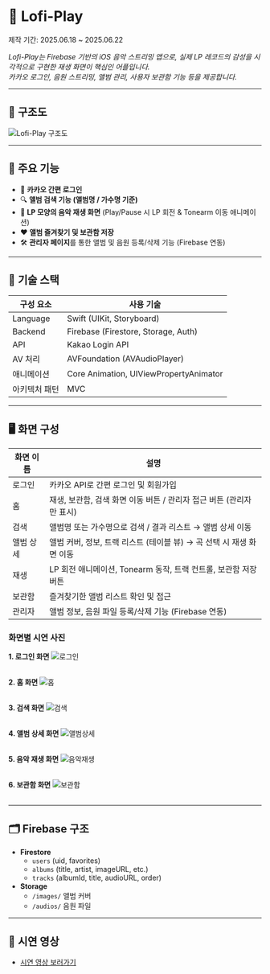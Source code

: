 # 🎵 Lofi-Play

제작 기간: 2025.06.18 ~ 2025.06.22

*Lofi-Play는 Firebase 기반의 iOS 음악 스트리밍 앱으로, 실제 LP 레코드의 감성을 시각적으로 구현한 재생 화면이 핵심인 어플입니다.  
카카오 로그인, 음원 스트리밍, 앨범 관리, 사용자 보관함 기능 등을 제공합니다.*

---

## 🔨 구조도
![Lofi-Play 구조도](https://github.com/user-attachments/assets/c3f78a23-35de-4bcc-940d-d7ca357db6b5)


---

## 📱 주요 기능

- 🔐 **카카오 간편 로그인**  
- 🔍 **앨범 검색 기능 (앨범명 / 가수명 기준)**  
- 🎵 **LP 모양의 음악 재생 화면** (Play/Pause 시 LP 회전 & Tonearm 이동 애니메이션)  
- ❤️ **앨범 즐겨찾기 및 보관함 저장**  
- 🛠️ **관리자 페이지**를 통한 앨범 및 음원 등록/삭제 기능 (Firebase 연동)  

---

## 🧱 기술 스택

| 구성 요소       | 사용 기술                         |
|----------------|-----------------------------------|
| Language        | Swift (UIKit, Storyboard)        |
| Backend         | Firebase (Firestore, Storage, Auth) |
| API             | Kakao Login API                  |
| AV 처리         | AVFoundation (AVAudioPlayer)     |
| 애니메이션      | Core Animation, UIViewPropertyAnimator |
| 아키텍처 패턴   | MVC                               |

---

## 🖥️ 화면 구성

| 화면 이름       | 설명                                                         |
|----------------|------------------------------------------------------------|
| 로그인         | 카카오 API로 간편 로그인 및 회원가입                          |
| 홈             | 재생, 보관함, 검색 화면 이동 버튼 / 관리자 접근 버튼 (관리자만 표시) |
| 검색           | 앨범명 또는 가수명으로 검색 / 결과 리스트 → 앨범 상세 이동     |
| 앨범 상세      | 앨범 커버, 정보, 트랙 리스트 (테이블 뷰) → 곡 선택 시 재생 화면 이동 |
| 재생           | LP 회전 애니메이션, Tonearm 동작, 트랙 컨트롤, 보관함 저장 버튼 |
| 보관함         | 즐겨찾기한 앨범 리스트 확인 및 접근                            |
| 관리자         | 앨범 정보, 음원 파일 등록/삭제 기능 (Firebase 연동)            |


### 화면별 시연 사진

**1. 로그인 화면**
![로그인](https://github.com/user-attachments/assets/21c6ac82-b9e3-4e2f-a958-6cd22436f899)<br><br>


**2. 홈 화면**
![홈](https://github.com/user-attachments/assets/728e4ad7-cf4a-427e-83e3-e9ae05e8c45c)<br><br>


**3. 검색 화면**
![검색](https://github.com/user-attachments/assets/65d8bdec-a5f0-46fb-894d-85622fad2548)<br><br>


**4. 앨범 상세 화면**
![앨범상세](https://github.com/user-attachments/assets/96e39fd7-1814-4f0c-b8c5-27ce5799a447)<br><br>


**5. 음악 재생 화면**
![음악재생](https://github.com/user-attachments/assets/ad8c7b94-2944-4cc5-893d-f8a15c40590f)<br><br>


**6. 보관함 화면**
![보관함](https://github.com/user-attachments/assets/d2dfc1ae-0ad7-44e3-8c44-a75ae5a4dd49)<br><br>


---

## 🗂️ Firebase 구조

- **Firestore**
  - `users` (uid, favorites)
  - `albums` (title, artist, imageURL, etc.)
  - `tracks` (albumId, title, audioURL, order)
- **Storage**
  - `/images/` 앨범 커버
  - `/audios/` 음원 파일

---

## 🎥 시연 영상

- [시연 영상 보러가기](https://youtu.be/TUUkYDfnQS8?si=WsskNkLIJh8sWTPa)
